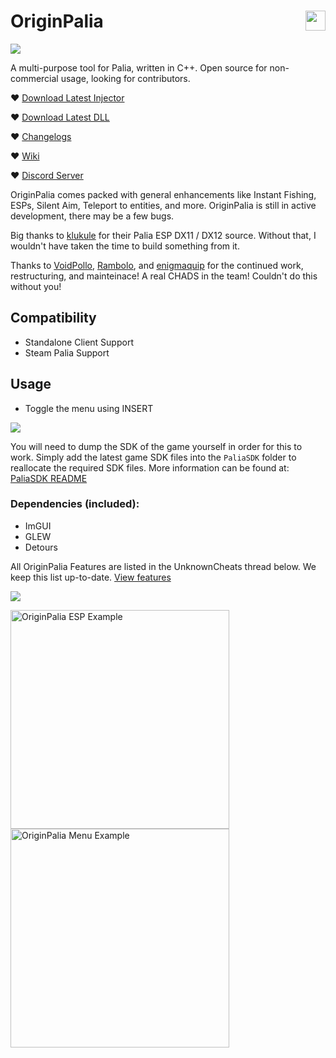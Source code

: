 # OriginPalia <a href="https://www.unknowncheats.me/forum/palia/636934-originpalia-feature-packed-multitool-imagine.html"><img align="right" src="https://i.gyazo.com/7e7b0b3f8bd20565233fe2f3fb08d250.png" width="32" height="auto"></a>
<img align="center" src="https://i.gyazo.com/5254871e345d926e03be4757590b6eac.png" width="auto" height="auto">

A multi-purpose tool for Palia, written in C++. Open source for non-commercial usage, looking for contributors.

♥ [Download Latest Injector](https://github.com/Wimberton/OriginPalia/releases/tag/Injector)

♥ [Download Latest DLL](https://github.com/Wimberton/OriginPalia/releases/tag/release)

♥ [Changelogs](https://github.com/Wimberton/OriginPalia/wiki/Changelogs-%E2%80%90-DLL)

♥ [Wiki](https://github.com/Wimberton/OriginPalia/wiki)

♥ [Discord Server](https://discord.gg/originsoftware)

OriginPalia comes packed with general enhancements like Instant Fishing, ESPs, Silent Aim, Teleport to entities, and more. OriginPalia is still in active development, there may be a few bugs.

Big thanks to [klukule](https://github.com/klukule/PaliaHook) for their Palia ESP DX11 / DX12 source. Without that, I wouldn't have taken the time to build something from it.

Thanks to [VoidPollo](https://github.com/VoidPollo), [Rambolo](https://github.com/Rambolo), and [enigmaquip](https://github.com/enigmaquip) for the continued work, restructuring, and mainteinace! A real CHADS in the team! Couldn't do this without you!

## Compatibility
- Standalone Client Support
- Steam Palia Support

## Usage
- Toggle the menu using INSERT

<img align="center" src="https://i.gyazo.com/c12d0c130c168678cfe9ab9dbc946c2a.png" width="auto" height="auto">

You will need to dump the SDK of the game yourself in order for this to work. Simply add the latest game SDK files into the `PaliaSDK` folder to reallocate the required SDK files.
More information can be found at: [PaliaSDK README](https://github.com/Wimberton/OriginPalia/tree/main/PaliaSDK)
### Dependencies (included):
- ImGUI
- GLEW
- Detours

All OriginPalia Features are listed in the UnknownCheats thread below.
We keep this list up-to-date. [View features](https://www.unknowncheats.me/forum/palia/636934-originpalia-feature-packed-multitool-imagine.html)

<img align="center" src="https://i.gyazo.com/5054c7286fd254ebd39a52f196b05a20.png" width="auto" height="auto">

<p align="left">
  <img src="https://i.gyazo.com/c8ae73a455e9047cf11b14996c345249.jpg" width="350" title="OriginPalia ESP Example">
  <img src="https://i.gyazo.com/6ee8348d80d3d3260de686bef860e4f7.gif" width="350" alt="OriginPalia Menu Example">
</p>

